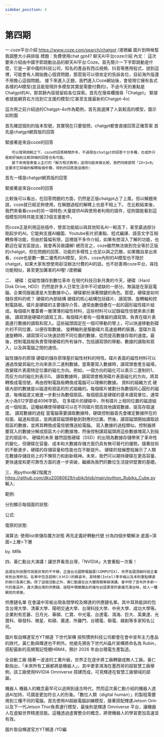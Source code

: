 ```yaml
---
sidebar_position: 4
---
```


# 第四期

一.coze平台介紹    https://www.coze.com/search/chatgpt  /渡鴉編   圖片到時候幫我調整大小與排版
標題：免費使用chat gpt4? 聊天AI平台coze介紹
內文：
        這次要來介紹由中國字節跳動出品的聊天AI平台:Coze。首先簡介一下字節跳動是什麼，它是一家中國的科技公司，知名的產品有西瓜視頻、抖音等應用程式，說到這裡，可能會有人開始擔心個資問題，那麼我可以很肯定的告訴各位，目前海外版還不用擔心這個問題。
        接下來進入正題，我們進入Coze網站後，會發現它擁有各式各樣的AI模型(並且能發現許多模型其實是需要付費的)，不過今天的重點是Chatgpt的AI，那其餘內容就留給各位探索。首先在搜尋欄搜尋「Chatgpt」
緊接者就能網頁右方找到它支援的模型(它甚至支援最新的Chatgpt-4o)

這次用之前介紹過的Chatgpt-4o作為範例，首先我選擇了人氣較高的模型，圖示如附圖

首先確認個別的版本型號，其實現在只要發問，chatgpt都會直接回答正確答案
首先是chatgpt網頁版的回答

緊接著是來自coze的回答

       可以發現相較之下，coze的回答精簡許多，不過現在chatgpt的回答十分多種，也或許只是剛好抽到比較詳細的回答也有可能。
       接下來用發表會上主打的「解方程式教學」這項功能來做比較，我們同樣提問「2X+3=9」並要求它詳細的解釋每個步驟，得到的回答是這樣的:
首先一樣是chatgpt網頁版的回答

緊接著是來自coze的回答

比較後可以看出，在回答問題的方面，仍然是正版chatgpt占了上風，但以解題來說，coze就已經足夠使用，在解題過程的解釋上也是不相上下。
       在比較結束後，我們來看看coze的另一項特色:大量提供AI與使用者利用的插件，從附圖能看到這個模型同時共能支援23個支援套件，

而coze正是利用這些插件，使其功能組以與其他知名AI一較高下，甚至贏過部分剛起步的AI。它能夠支援AI繪圖、Youtube影片抓重點、程式編譯、語音文字互相轉換等功能，但由於篇幅有限，這裡就不多作介紹，如果有想深入了解的功能，也歡迎在留言區提出，我會再另做講解!
       總而言之，coze雖然無法做到完全等於正版的chatgpt，但在問題的回答、功能的多樣性上也足以與之匹敵，如果獨自拿出來看，coze也是數一數二優秀的AI模型，另外，coze內附的AI模型也不限於chatgpt，如果大家有想使用卻沒辦法付費的AI的話，也不妨善用coze平台，尋找功能相似，甚至更加厲害的AI喔!
                                                                                                                                     /渡鴉編

二、
硬碟：從磁性儲存到數位革命
在現代科技日新月異的今天，硬碟（Hard Disk Drive, HDD）仍然是許多人日常生活中不可或缺的一部分。無論是在家庭電腦、企業伺服器還是大型數據中心，硬碟都扮演著關鍵的角色。那麼，硬碟是如何儲存資料的呢？
硬碟的內部結構
硬碟的核心結構包括碟片、讀寫頭、旋轉軸和控制電路板。碟片是硬碟的主要儲存介質，通常由數個疊在一起的圓形磁性碟片組成。每個碟片覆蓋著一層薄薄的磁性材料，這些材料可以記錄磁性信號來表示數據。
讀寫頭是硬碟的讀寫工具，每個碟片都有一個專屬的讀寫頭，負責在碟片表面進行數據的讀取和寫入。這些磁頭固定在一個可移動的臂上，可以快速移動到碟片的不同位置，以便存取數據。
旋轉軸則是驅動碟片高速旋轉的裝置。當碟片高速旋轉時，讀寫頭可以快速訪問不同位置的數據，從而提高數據存取的速度。最後，控制電路板負責管理硬碟的所有操作，包括讀寫頭的移動、數據的讀取和寫入，以及與電腦之間的通信。
 
 
磁性儲存的原理
硬碟的儲存原理基於磁性材料的特性。碟片表面的磁性材料可以通過改變其磁化方向來表示二進制數據。當需要寫入數據時，讀寫頭會產生磁場，改變碟片表面特定位置的磁化方向。例如，一個方向的磁化可以表示二進制的1，而反方向的磁化則表示0。
讀取數據時，讀寫頭會檢測碟片表面磁化的方向，將其轉換成電信號，再由控制電路板轉換成電腦可以理解的數據。
資料的組織方式
硬碟內部的數據是以磁道和扇區的形式組織的。每個碟片被劃分為數個同心圓形的磁道，每條磁道又被進一步劃分為數個扇區。每個扇區是硬碟的基本讀寫單位，通常大小為512字節或4096字節。
在多碟片的硬碟中，所有碟片上相同位置的磁道組成一個柱面。這種結構使得硬碟可以在不同碟片間高效地讀寫數據，提高存取速度。
讀寫數據的過程
當電腦需要讀取數據時，硬碟控制器首先會確定數據所在的柱面、磁道和扇區，並將讀寫磁頭移動到對應的位置。然後，讀寫磁頭開始讀取該扇區的數據，並將其轉換成電信號傳送給電腦。
寫入數據的過程類似。控制器將要寫入的數據分解成扇區大小的數據塊，然後控制讀寫磁頭將這些數據塊寫入到指定的扇區中。
硬碟的未來
雖然固態硬碟（SSD）的出現為數據存儲帶來了革命性的變化，但硬碟在容量、成本和大數據存儲方面仍具有無可替代的優勢。隨著技術的不斷進步，硬碟的存儲容量和性能也在不斷提升。
硬碟的發展歷程展示了人類在數據存儲技術上的不懈努力和創新精神。未來，我們可以期待硬碟在更高容量、更快速度和更可靠性方面的進一步突破，繼續為我們的數位生活提供堅實的基礎。
 




三、用python解2階魔方
https://github.com/dkx20080629/rubik/blob/main/python_Rubiks_Cube.py
輸入:

範例:

分別顯示每個面的狀態:

公式:

復原的狀態:

演算法:
使用list來儲存魔方狀態 再先定義好轉動代號 分為四個步驟解決
底面>頂面>上層>下層

by. MRk

四、黃仁勳台大演講！讓世界看見台灣，「NVIDIA」大會重點一次看！

	這週在科技圈可說是非常的不平靜，正逢台北國際電腦展(COMPUTEX)，世界各國頂級科技企業來到台灣參加。名單中包含超微(ＡＭＤ)的蘇姿丰、英特爾(Intel)季辛格以及本則重點輝達的執行長黃仁勳。除了這個活動之外，黃仁勳還在台大體育館舉辦演講，會中除了宣布許多新一代的產品外，還大讚台灣的供應鏈。過程中偶爾蹦出的幾句台語更使的會議充滿台味，給人一種親民的感覺。
	
供應鏈名單
	在會議中背板出現各間學校及輝達的供應鏈名單。其中耳熟能詳的包含台灣大學、清華大學、陽明交通大學、台灣科技大學、中央大學、成功大學等。企業則有宏碁、日月光、華碩、仁寶、中光電、台達電、鴻海、巨大、英業達、光寶科、聯發科、微星、和碩、廣達、所羅門、台積電、聯電、緯創等多家知名公司。


圖片取自輝達官方YT頻道
下世代架構
	按照慣例科技公司都會在會中宣布主力產品的跌代，黃仁勳與暉達也不例外。他搶先預告下世代AI晶片架構將命名為 Rubin，搭配最新的高頻寬記憶體HBM4，預計 2026 年由台積電生產製造。

全自動工廠
	隨著一波波的工業升級，世界正在逐步將工廠轉變成無人工廠。黃仁勳指出，「未來所有工廠都將是機器人」，其中更拿鴻海在墨西哥的超智慧工廠舉例，該工廠使用NVIDIA Omniverse 搭建而成，可見輝達在智慧工廠領域的部屬。

機器人
	機器人的概念最早可以追朔到遠古時代，然而這次黃仁勳介紹的機器人透過AI加持，可謂是更加符合人的形象。「數位人類（digital human）」的製程需要用到三種不同的電腦，首先使用AI超級電腦訓練模型，接著搭配輝達Jetson Orin以及下一代Jetson Thor負責運行模型，最後則是輝達 Omniverse 平台，讓機器人在虛擬世界精進技能。這種透過虛實整合的概念，將使機器人的學習更加高速並有效。


圖片取自輝達官方YT頻道
/YD編
